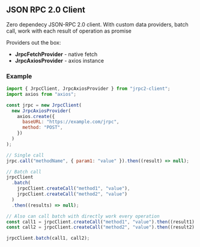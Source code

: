 ## JSON RPC 2.0 Client

Zero dependecy JSON-RPC 2.0 client. With custom data providers, batch call, work with each result of operation as promise

Providers out the box:

- **JrpcFetchProvider** - native fetch
- **JrpcAxiosProvider** - axios instance

### Example

```js
import { JrpcClient, JrpcAxiosProvider } from "jrpc2-client";
import axios from "axios";

const jrpc = new JrpcClient(
  new JrpcAxiosProvider(
    axios.create({
      baseURL: "https://example.com/jrpc",
      method: "POST",
    })
  )
);

// Single call
jrpc.call("methodName", { param1: "value" }).then((result) => null);

// Batch call
jrpcClient
  .batch(
    jrpcClient.createCall("method1", "value"),
    jrpcClient.createCall("method2", "value")
  )
  .then((results) => null);

// Also can call batch with directly work every operation
const call1 = jrpcClient.createCall("method1", "value").then((result1) => null);
const call2 = jrpcClient.createCall("method2", "value").then((result2) => null);

jrpcClient.batch(call1, call2);
```
